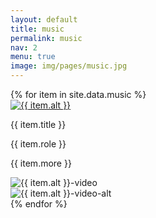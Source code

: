 ```yaml
---
layout: default
title: music
permalink: music
nav: 2
menu: true
image: img/pages/music.jpg
---
```


<div class="grid-2">
{% for item in site.data.music %}
  <div class="card">
    <div class="upper">
      <a href="img/music/{{ item.large }}">
        <img class="photo" src="img/music/{{ item.small }}" alt="{{ item.alt }}">
      </a>
      <p class="title">{{ item.title }} </p>
    </div>
    <p class="description"> {{ item.role }} </p>
    <p class="sub-text">{{ item.more }}</p>
    <div class="youtube" data-id="{{ item.video }}">
      <img src="img/music/youtube-{{ item.video }}.jpg" alt="{{ item.alt }}-video">
      <div class="play"></div>
    </div>
    <div class="youtube" data-id="{{ item.video-alt }}">
      <img src="img/music/youtube-{{ item.video-alt }}.jpg" alt="{{ item.alt }}-video-alt">
      <div class="play"></div>
    </div>
  </div>
{% endfor %}
</div>